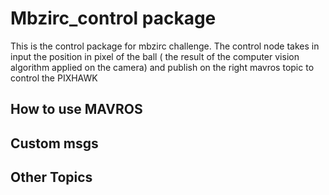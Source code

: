 # Mbzirc_control package

This is the control package for mbzirc challenge. The control node takes in input the position in pixel of the ball ( the result of the computer vision algorithm applied on the camera) and publish on the right mavros topic to control the PIXHAWK

## How to use MAVROS

## Custom msgs

## Other Topics
